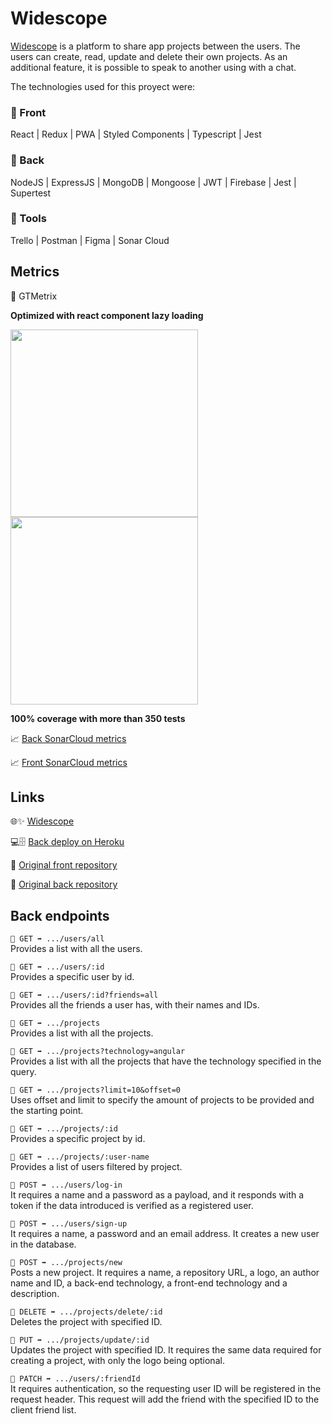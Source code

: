 # Widescope

[Widescope](https://xfont-final-project-202207-bcn.netlify.app/home) is a platform to share app projects between the users. The users can create, read, update and delete their own projects. As an additional feature, it is possible to speak to another using with a chat.

The technologies used for this proyect were:

### 🔸 Front

React | Redux | PWA | Styled Components | Typescript | Jest

### 🔸 Back

NodeJS | ExpressJS | MongoDB | Mongoose | JWT | Firebase | Jest | Supertest

### 🔸 Tools

Trello | Postman | Figma | Sonar Cloud

## Metrics

🚀 GTMetrix

**Optimized with react component lazy loading**

<img src="https://i.imgur.com/yVPOWop.png" width="300">
<img src="https://i.imgur.com/ree44Mz.png" width="300">

**100% coverage with more than 350 tests**

📈 [Back SonarCloud metrics](https://sonarcloud.io/project/overview?id=isdi-coders-2022_Xifre-Font_Back-Final-Project-202207-BCN)

📈 [Front SonarCloud metrics](https://sonarcloud.io/project/overview?id=isdi-coders-2022_Xifre-Font_Front-Final-Project-202207-BCN)

## Links

🌐✨ [Widescope](https://xfont-final-project-202207-bcn.netlify.app/home)

💻🗄 [Back deploy on Heroku](https://xfont-final-project-202207.herokuapp.com/)

🔗 [Original front repository](https://github.com/isdi-coders-2022/Xifre-Font_Front-Final-Project-202207-BCN)

🔗 [Original back repository](https://github.com/isdi-coders-2022/Xifre-Font_Back-Final-Project-202207-BCN)

## Back endpoints

`🔹 GET ➡️ .../users/all`  
Provides a list with all the users.

`🔹 GET ➡️ .../users/:id`  
Provides a specific user by id.

`🔹 GET ➡️ .../users/:id?friends=all`  
Provides all the friends a user has, with their names and IDs.

`🔹 GET ➡️ .../projects`  
Provides a list with all the projects.

`🔹 GET ➡️ .../projects?technology=angular`  
Provides a list with all the projects that have the technology specified in the query.

`🔹 GET ➡️ .../projects?limit=10&offset=0`  
Uses offset and limit to specify the amount of projects to be provided and the starting point.

`🔹 GET ➡️ .../projects/:id`  
Provides a specific project by id.

`🔹 GET ➡️ .../projects/:user-name`  
Provides a list of users filtered by project.

`🔹 POST ➡️ .../users/log-in`  
It requires a name and a password as a payload, and it responds with a token if the data introduced is verified as a registered user.

`🔹 POST ➡️ .../users/sign-up`  
It requires a name, a password and an email address. It creates a new user in the database.

`🔹 POST ➡️ .../projects/new`  
Posts a new project. It requires a name, a repository URL, a logo, an author name and ID, a back-end technology, a front-end technology and a description.

`🔹 DELETE ➡️ .../projects/delete/:id`  
Deletes the project with specified ID.

`🔹 PUT ➡️ .../projects/update/:id`  
Updates the project with specified ID. It requires the same data required for creating a project, with only the logo being optional.

`🔹 PATCH ➡️ .../users/:friendId`  
It requires authentication, so the requesting user ID will be registered in the request header. This request will add the friend with the specified ID to the client friend list.
